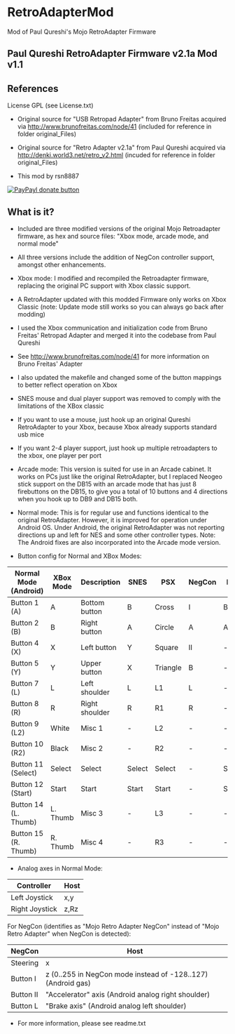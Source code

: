 # RetroAdapterMod
Mod of Paul Qureshi's Mojo RetroAdapter Firmware

Paul Qureshi RetroAdapter Firmware v2.1a Mod v1.1
--------------------------------------------------

References
----------

License GPL (see License.txt)

- Original source for "USB Retropad Adapter" from Bruno Freitas acquired via
http://www.brunofreitas.com/node/41
(included for reference in folder original_Files)

- Original source for "Retro Adapter v2.1a" from Paul Qureshi acquired via
http://denki.world3.net/retro_v2.html
(incuded for reference in folder original_Files)

- This mod by rsn8887 

[![PayPayl donate button](https://www.paypalobjects.com/en_US/i/btn/btn_donateCC_LG.gif)](https://www.paypal.com/cgi-bin/webscr?cmd=_donations&business=72LHAQPSSKDGE&lc=US&item_name=RetroAdapter%20Firmware%20MOD%20Donation&currency_code=USD&bn=PP%2dDonationsBF%3abtn_donateCC_LG%2egif%3aNonHosted "Donate once-off to this project using Paypal")

What is it?
-----------

- Included are three modified versions of the original Mojo Retroadapter firmware, as hex and source files: "Xbox mode, arcade mode, and normal mode"

- All three versions include the addition of NegCon controller support, amongst other enhancements.

- Xbox mode:
I modified and recompiled the Retroadapter firmware, replacing the original PC support with Xbox classic support. 

 - A RetroAdapter updated with this modded Firmware only works on Xbox Classic (note: Update mode still works so you can always go back after modding)
 - I used the Xbox communication and initialization code from Bruno Freitas' Retropad Adapter and merged it into the codebase from Paul Qureshi
 - See http://www.brunofreitas.com/node/41 for more information on Bruno Freitas' Adapter
 - I also updated the makefile and changed some of the button mappings to better reflect operation on Xbox
 - SNES mouse and dual player support was removed to comply with the limitations of the XBox classic
 - If you want to use a mouse, just hook up an original Qureshi RetroAdapter to your Xbox, because Xbox already supports standard usb mice
 - If you want 2-4 player support, just hook up multiple retroadapters to the xbox, one player per port

- Arcade mode: 
This version is suited for use in an Arcade cabinet. It works on PCs just like the original RetroAdapter, but I replaced Neogeo stick support on the DB15 with an arcade mode that has just 8 firebuttons on the DB15, to give you a total of 10 buttons and 4 directions when you hook up to DB9 and DB15 both.

- Normal mode: 
This is for regular use and functions identical to the original RetroAdapter. However, it is improved for operation under Android OS. Under Android, the original RetroAdapter was not reporting directions up and left for NES and some other controller types. Note: The Android fixes are also incorporated into the Arcade mode version.

- Button config for Normal and XBox Modes:

Normal Mode (Android) | XBox Mode | Description    | SNES   | PSX     | NegCon | NES    | NeoGeo | Genesis | Gamecube | N64       | PCE    | Saturn
--------------------- | --------- | -------------- | ------ | ------- | ------ | ------ | ------ | ------- | -------- | --------- | ------ | ------  
Button 1 (A)          | A         | Bottom button  | B      | Cross   | I      | B      | A      | A       | A        | B         | II     | A
Button 2 (B)          | B         | Right button   | A      | Circle  | A      | A      | B      | B       | X        | A         | I      | B
Button 4 (X)          | X         | Left button    | Y      | Square  | II     | -      | C      | C       | B        | Y. Down   | III    | C 
Button 5 (Y)          | Y         | Upper button   | X      | Triangle| B      | -      | D      | X       | Y        | Y. Up     | IV     | X
Button 7 (L)          | L         | Left shoulder  | L      | L1      | L      | -      | -      | Y       | L        | L         | V      | Y
Button 8 (R)          | R         | Right shoulder | R      | R1      | R      | -      | -      | Z       | R        | R         | VI     | Z
Button 9 (L2)         | White     | Misc 1         | -      | L2      | -      | -      | -      | -       | -        | Y. Left   | -      | L
Button 10 (R2)        | Black     | Misc 2         | -      | R2      | -      | -      | -      | -       | -        | Y. Right  | -      | R
Button 11 (Select)    | Select    | Select         | Select | Select  | -      | Select | Select | -       | -        | -         | Select | -
Button 12 (Start)     | Start     | Start          | Start  | Start   | -      | Start  | Start  | Start   | Start    | Start     | Play   | Start
Button 14 (L. Thumb)  | L. Thumb  | Misc 3         | -      | L3      | -      | -      | -      | -       | Z        | Z         | -      | -
Button 15 (R. Thumb)  | R. Thumb  | Misc 4         | -      | R3      | -      | -      | -      | -       | -        | -         | -      | -


- Analog axes in Normal Mode:

Controller     | Host
-------------- | -------
Left Joystick  | x,y
Right Joystick | z,Rz

For NegCon (identifies as "Mojo Retro Adapter NegCon" instead of "Mojo Retro Adapter" when NegCon is detected):

NegCon        | Host
------------- | -------
Steering      | x
Button I      | z (0..255 in NegCon mode instead of -128..127) (Android gas)
Button II     | "Accelerator" axis (Android analog right shoulder)
Button L      | "Brake axis" (Android analog left shoulder)

- For more information, please see readme.txt
